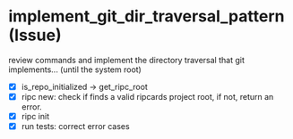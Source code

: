 # implement_git_dir_traversal_pattern (Issue)

review commands and implement the directory traversal that git implements... (until the system root)

- [x] is_repo_initialized -> get_ripc_root
- [x] ripc new: check if finds a valid ripcards project root, if not, return an error.
- [x] ripc init
- [x] run tests: correct error cases
